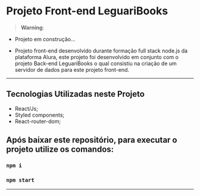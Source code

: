 # Projeto Front-end LeguariBooks


> **Warning**:

- Projeto em construção...

- Projeto front-end desenvolvido durante formação full stack node.js da plataforma Alura, este projeto foi desenvolvido em conjunto com o projeto Back-end LeguariBooks o qual consistiu na criação de um servidor de dados para este projeto front-end.

*******

## Tecnologias Utilizadas neste Projeto

- React/Js;
- Styled components;
- React-router-dom;

## Após baixar este repositório, para executar o projeto utilize os comandos:

### `npm i`
### `npm start`

*******
